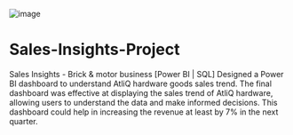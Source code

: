 ![image](https://github.com/aryanu027/Sales-Insights-Project/assets/85437984/5cb39341-6f82-4be6-ae4b-7c3a83544093)

# Sales-Insights-Project
Sales Insights - Brick & motor business [Power BI | SQL]
Designed a Power BI dashboard to understand AtliQ hardware goods sales trend.
The final dashboard was effective at displaying the sales trend of AtliQ hardware, allowing users to understand the data and make informed decisions.
This dashboard could help in increasing the revenue at least by 7% in the next quarter.
